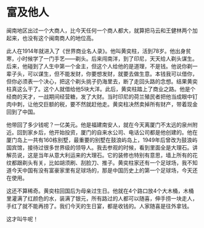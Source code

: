 # 富及他人

闽南地区出过一个大商人，比今天任何一个商人都大，就算把马云和王健林两个加起来，也没有这个闽南商人的地位高。 

此人在1914年就进入了《世界商业名人录》。他叫黄奕柱，活到78岁。他出身贫寒，小时候学了一门手艺——剃头。后来闯南洋，到了印尼，天天给人剃头谋生。后来，他碰到了人生中第一个金主，但这个人给他的是道理，不是钱。他说你剃一辈子头，可以谋生，但不能发财，你要想发财，就要去做生意。本钱我可以借你，但你必须表一个决心，把这个剃头挑子扔海里去，断了走回头路的念想。结果黄奕柱真这么干了。这个人就借给他5块大洋。此后，黄奕柱踏上了商业之路。他是个经商的天才，一战期间经营糖，发了大财。当时印尼的荷兰殖民者把他当成眼中钉肉中刺，让他交巨额的税，要不然就赶他走。黄奕柱决然卖掉所有财产，带着现金回到了中国。 

他带回了多少钱呢？一亿美元。他是福建南安人，就在今天离厦门不太远的泉州附近。回到家乡后，他开始投资，厦门的自来水公司、电话公司都是他创建的。他在厦门岛上一共有160栋别墅，最重要的别墅在鼓浪屿岛上，1949年后曾改为鼓浪屿国宾馆，接待过很多世界级的领导人。我去参观的时候，看到里面全是大理石。讲解员说，这是当年从意大利运来的大理石。它的装修也特别有意思，墙上所有的花纹都跟剃头有关，比如胡须刷、刮脸刀、推子。黄奕柱家还有一个足球场，我不知道今天中国有没有富豪家里有足球场的，那是中国历史上的第一个足球场，今天还在使用。 

这还不算稀奇。黄奕柱回国后为母亲过生日。他就在4个路口放4个大木桶，木桶里灌满了红颜色的水，装满了银元，所有路过的人都可以随喜，伸手捞一块走人，手红了就不能再捞了。我们今天的生日宴，都是收钱的。人家随喜是往外拿钱。 

这才叫牛呢！